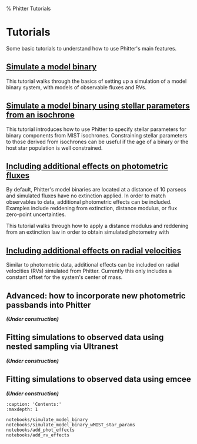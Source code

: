 % Phitter Tutorials

# Tutorials

Some basic tutorials to understand how to use Phitter's main features.

## [Simulate a model binary](notebooks/simulate_model_binary)

This tutorial walks through the basics of setting up a simulation of a model binary system, with models of observable fluxes and RVs.

## [Simulate a model binary using stellar parameters from an isochrone](notebooks/simulate_model_binary_wMIST_star_params)

This tutorial introduces how to use Phitter to specify stellar parameters for binary components from MIST isochrones. Constraining stellar parameters to those derived from isochrones can be useful if the age of a binary or the host star population is well constrained.

## [Including additional effects on photometric fluxes](notebooks/add_phot_effects)

By default, Phitter's model binaries are located at a distance of 10 parsecs and simulated fluxes have no extinction applied. In order to match observables to data, additional photometric effects can be included. Examples include reddening from extinction, distance modulus, or flux zero-point uncertainties.

This tutorial walks through how to apply a distance modulus and reddening from an extinction law in order to obtain simulated photometry with 

## [Including additional effects on radial velocities](notebooks/add_rv_effects)

Similar to photometric data, additional effects can be included on radial velocities (RVs) simulated from Phitter. Currently this only includes a constant offset for the system's center of mass.

## Advanced: how to incorporate new photometric passbands into Phitter

***(Under construction)*** 

## Fitting simulations to observed data using nested sampling via Ultranest

***(Under construction)***

## Fitting simulations to observed data using emcee

***(Under construction)***

```{toctree}
:caption: 'Contents:'
:maxdepth: 1

notebooks/simulate_model_binary
notebooks/simulate_model_binary_wMIST_star_params
notebooks/add_phot_effects
notebooks/add_rv_effects
```
